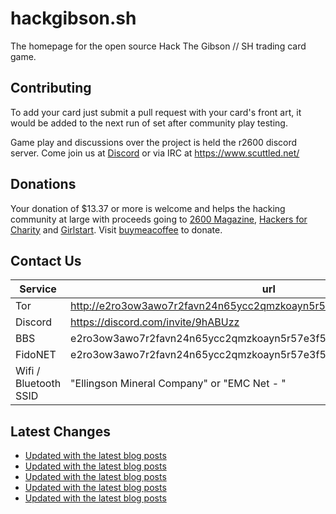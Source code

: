 # hackgibson.sh
The homepage for the open source Hack The Gibson // SH trading card game.


## Contributing

To add your card just submit a pull request with your card's front art, it would be added to the next run of set after community play testing.

Game play and discussions over the project is held the r2600 discord server. Come join us at [Discord](https://discord.com/invite/9hABUzz) or via IRC at https://www.scuttled.net/


## Donations

Your donation of $13.37 or more is welcome and helps the hacking community at large with proceeds going to [2600 Magazine](https://2600.com/), [Hackers for Charity](https://hackersforcharity.org) and [Girlstart](https://girlstart.org).  Visit [buymeacoffee](https://www.buymeacoffee.com/hackgibson.sh) to donate.


## Contact Us

Service | url
-|-
Tor | http://e2ro3ow3awo7r2favn24n65ycc2qmzkoayn5r57e3f56nvjwdcgg32ad.onion
Discord | https://discord.com/invite/9hABUzz
BBS | e2ro3ow3awo7r2favn24n65ycc2qmzkoayn5r57e3f56nvjwdcgg32ad.onion:23
FidoNET | e2ro3ow3awo7r2favn24n65ycc2qmzkoayn5r57e3f56nvjwdcgg32ad.onion:24554
Wifi / Bluetooth SSID | "Ellingson Mineral Company" or "EMC Net - <fidonet address>"

## Latest Changes
<!-- BLOG-POST-LIST:START -->
- [Updated with the latest blog posts](https://github.com/DFW2600/hackgibson.sh/commit/cee487589fa2a53540aac6970f31386c24c5a377)
- [Updated with the latest blog posts](https://github.com/DFW2600/hackgibson.sh/commit/5dc20942c70a6ced443fcc8f9db6ca280daa8654)
- [Updated with the latest blog posts](https://github.com/DFW2600/hackgibson.sh/commit/e41d79416699d26c20d1f9989d4acf6ade874a1a)
- [Updated with the latest blog posts](https://github.com/DFW2600/hackgibson.sh/commit/b3ee4c90a75c8237d55136e0642651c183a8fb06)
- [Updated with the latest blog posts](https://github.com/DFW2600/hackgibson.sh/commit/bc884325fafd59a8f1d6b8b1f5f0939eed187b19)
<!-- BLOG-POST-LIST:END -->
